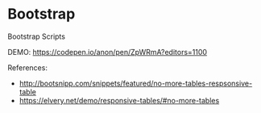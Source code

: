 # Bootstrap
Bootstrap Scripts

DEMO: https://codepen.io/anon/pen/ZpWRmA?editors=1100

References:
* http://bootsnipp.com/snippets/featured/no-more-tables-respsonsive-table
* https://elvery.net/demo/responsive-tables/#no-more-tables
